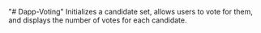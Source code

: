 "# Dapp-Voting" 
Initializes a candidate set, allows users to vote for them, and displays the number of votes for each candidate.